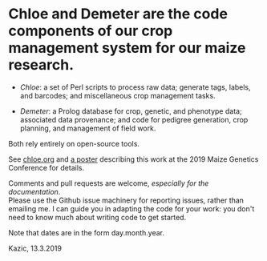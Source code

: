 # Chloe and Demeter are the code components of our crop management system for our maize research.  


   + *Chloe*:  a set of Perl scripts to process raw data; generate tags, labels, 
   and barcodes; and miscellaneous crop management tasks.
   
   + *Demeter*: a Prolog database for crop, genetic, and phenotype data; associated 
   data provenance; and code for pedigree generation, crop planning, and management 
   of field work.
   
   Both rely entirely on open-source tools.

See [chloe.org](./docs/chloe/chloe.org) and [a poster](./docs/chloe/poster.pdf) 
describing this work at the 2019 Maize Genetics Conference for details.

Comments and pull requests are welcome, *especially for the documentation*.  
Please use the Github issue machinery for reporting issues, rather than 
emailing me.  I can guide you in adapting the code for your work: you don't 
need to know much about writing code to get started.

Note that dates are in the form day.month.year.

Kazic, 13.3.2019

